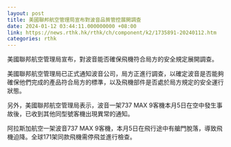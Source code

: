 ```yaml
---
layout: post
title: 美國聯邦航空管理局宣布對波音品質管控展開調查
date: 2024-01-12 03:44:11.000000000 +08:00
link: https://news.rthk.hk/rthk/ch/component/k2/1735891-20240112.htm
categories: rthk
---
```


美國聯邦航空管理局宣布，對波音能否確保飛機符合局方的安全規定展開調查。

美國聯邦航空管理局已正式通知波音公司，局方正進行調查，以確定波音是否能夠確保他們完成的產品符合局方的標準，以及飛機部件是否處於局方規定的安全運行狀態。

另外，美國聯邦航空管理局表示，波音一架737 MAX 9客機本月5日在空中發生事故後，已收到其他同型號客機出現異常的通知。

阿拉斯加航空一架波音737 MAX 9客機，本月5日在飛行途中有艙門脫落，導致飛機迫降。全球171架同款飛機需停飛並進行檢查。

